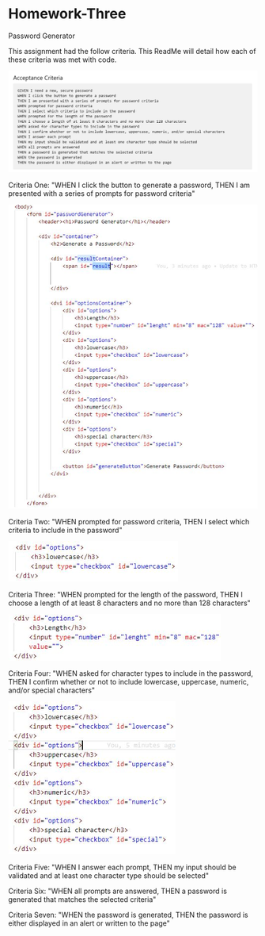 # Homework-Three
Password Generator

This assignment had the follow criteria. This ReadMe will detail how each of these criteria was met with code. 

![](images/acceptanceccriteria.JPG)

Criteria One: "WHEN I click the button to generate a password, THEN I am presented with a series of prompts for password criteria" 

![](images/criteriaOne.JPG)

Criteria Two: "WHEN prompted for password criteria, THEN I select which criteria to include in the password"

![](images/criteriaTwo.JPG)

Criteria Three: "WHEN prompted for the length of the password, THEN I choose a length of at least 8 characters and no more than 128 characters"

![](images/criteriaThree.JPG)

Criteria Four: "WHEN asked for character types to include in the password, THEN I confirm whether or not to include lowercase, uppercase, numeric, and/or special characters"

![](images/criteriaFour.JPG)

Criteria Five: "WHEN I answer each prompt, THEN my input should be validated and at least one character type should be selected"

Criteria Six: "WHEN all prompts are answered, THEN a password is generated that matches the selected criteria"

Criteria Seven: "WHEN the password is generated, THEN the password is either displayed in an alert or written to the page"
